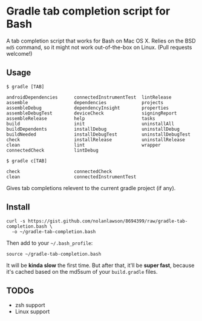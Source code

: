 Gradle tab completion script for Bash
====================

A tab completion script that works for Bash on Mac OS X.  Relies on the BSD ```md5``` command, so it might not work out-of-the-box on Linux.  (Pull requests welcome!)

Usage
-----

```$ gradle [TAB]```

```
androidDependencies      connectedInstrumentTest  lintRelease
assemble                 dependencies             projects
assembleDebug            dependencyInsight        properties
assembleDebugTest        deviceCheck              signingReport
assembleRelease          help                     tasks
build                    init                     uninstallAll
buildDependents          installDebug             uninstallDebug
buildNeeded              installDebugTest         uninstallDebugTest
check                    installRelease           uninstallRelease
clean                    lint                     wrapper
connectedCheck           lintDebug
```

```$ gradle c[TAB]```

```
check                    connectedCheck
clean                    connectedInstrumentTest
```

Gives tab completions relevent to the current gradle project (if any).

Install
--------

```
curl -s https://gist.github.com/nolanlawson/8694399/raw/gradle-tab-completion.bash \
  -o ~/gradle-tab-completion.bash
```

Then add to your ```~/.bash_profile```:

```
source ~/gradle-tab-completion.bash
```

It will be **kinda slow** the first time. But after that, it'll be **super fast**, because it's cached based on the md5sum of your ```build.gradle``` files.


TODOs
------

* zsh support
* Linux support